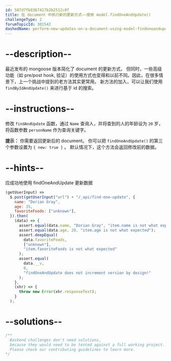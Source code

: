 ```yaml
---
id: 587d7fb8367417b2b2512c0f
title: 在 document 中执行新的更新方式——使用 model.findOneAndUpdate()
challengeType: 2
forumTopicId: 301542
dashedName: perform-new-updates-on-a-document-using-model-findoneandupdate
---
```


# --description--

最近发布的 mongoose 版本简化了 document 的更新方式， 但同时，一些高级功能（如 pre/post hook, 验证）的使用方式也变得和以前不同。因此，在很多情景下，上一个挑战中提到的老方法其实更常用。 新方法的加入，可以让我们使用 `findByIdAndUpdate()` 来进行基于 id 的搜索。

# --instructions--

修改 `findAndUpdate` 函数，通过 `Name` 查询人，并将查到的人的年龄设为 `20` 岁， 将函数参数 `personName` 作为查询关键字。

**提示：** 你需要返回更新后的 document。 你可以把 `findOneAndUpdate()` 的第三个参数设置为 `{ new: true }` 。 默认情况下，这个方法会返回修改前的数据。

# --hints--

应成功地使用 findOneAndUpdate 更新数据

```js
(getUserInput) =>
  $.post(getUserInput("url") + "/_api/find-one-update", {
    name: "Dorian Gray",
    age: 35,
    favoriteFoods: ["unknown"],
  }).then(
    (data) => {
      assert.equal(data.name, "Dorian Gray", "item.name is not what expected");
      assert.equal(data.age, 20, "item.age is not what expected");
      assert.deepEqual(
        data.favoriteFoods,
        ["unknown"],
        "item.favoriteFoods is not what expected"
      );
      assert.equal(
        data.__v,
        0,
        "findOneAndUpdate does not increment version by design!"
      );
    },
    (xhr) => {
      throw new Error(xhr.responseText);
    }
  );
```

# --solutions--

```js
/**
  Backend challenges don't need solutions, 
  because they would need to be tested against a full working project. 
  Please check our contributing guidelines to learn more.
*/
```
